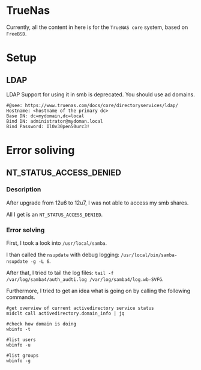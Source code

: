 # TrueNas

Currently, all the content in here is for the `TrueNAS core` system, based on `FreeBSD`.

# Setup

## LDAP

LDAP Support for using it in smb is deprecated. You should use ad domains.

```
#@see: https://www.truenas.com/docs/core/directoryservices/ldap/
Hostname: <hostname of the primary dc>
Base DN: dc=mydomain,dc=local
Bind DN: administrator@mydoman.local
Bind Password: Il0v30pen50urc3!
```

# Error soliving

## NT_STATUS_ACCESS_DENIED

### Description

After upgrade from 12u6 to 12u7, I was not able to access my smb shares.

All I get is an `NT_STATUS_ACCESS_DENIED`.

### Error solving

First, I took a look into `/usr/local/samba`.

I than called the `nsupdate` with debug logging: `/usr/local/bin/samba-nsupdate -g -L 6`.

After that, I tried to tail the log files: `tail -f /var/log/samba4/auth_audti.log /var/log/samba4/log.wb-SVFG`.

Furthermore, I tried to get an idea what is going on by calling the following commands.

```
#get overview of current activedirectory service status
midclt call activedirectory.domain_info | jq

#check how domain is doing
wbinfo -t

#list users
wbinfo -u

#list groups
wbinfo -g
```
